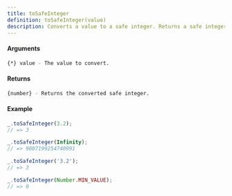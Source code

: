 ```yaml
---
title: toSafeInteger
definition: toSafeInteger(value)
description: Converts a value to a safe integer. Returns a safe integer that is at least -9007199254740991 and at most 9007199254740991.
---
```



#### Arguments


```bash
{*} value - The value to convert.
```


#### Returns


```bash
{number} - Returns the converted safe integer.
```


#### Example


```ts
_.toSafeInteger(3.2);
// => 3

_.toSafeInteger(Infinity);
// => 9007199254740991

_.toSafeInteger('3.2');
// => 3

_.toSafeInteger(Number.MIN_VALUE);
// => 0
```